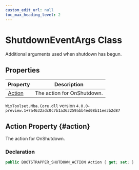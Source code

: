 ```yaml
---
custom_edit_url: null
toc_max_heading_level: 2
---
```

# ShutdownEventArgs Class
Additional arguments used when shutdown has begun.
## Properties
| Property | Description |
| ------ | ----------- |
| [Action](#action) | The action for OnShutdown. |
`WixToolset.Mba.Core.dll` version `4.0.0-preview.1+7a4632adc0c7b1a363259abb4ed08b11ee3b2d87`
## Action Property {#action}
The action for OnShutdown.
### Declaration
```cs
public BOOTSTRAPPER_SHUTDOWN_ACTION Action { get; set; } 
```
